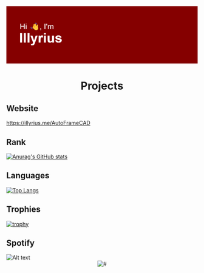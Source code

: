 <div align="center">
  <img src="https://github.com/illyrius666/illyrius666/blob/master/images/header.png" alt="GitHub Logo">
  <br>
  <h1>Projects</h1>
</div>

<h2>Website</h2>
<p><a href="https://illyrius.me/AutoFrameCAD">https://illyrius.me/AutoFrameCAD</a></p>

<h2>Rank</h2>
<a href="https://github.com/anuraghazra/github-readme-stats">
  <img src="https://github-readme-stats.vercel.app/api?username=illyrius666&theme=radical" alt="Anurag's GitHub stats">
</a>

<h2>Languages</h2>
<a href="https://github.com/illyrius666">
  <img src="https://github-readme-stats.vercel.app/api/top-langs/?username=illyrius666&layout=compact&theme=radical" alt="Top Langs">
</a>

<h2>Trophies</h2>
<a href="https://github.com/ryo-ma/github-profile-trophy">
  <img src="https://github-profile-trophy.vercel.app/?username=illyrius666&theme=radical" alt="trophy">
</a>

<h2>Spotify</h2>
<img src="https://spotify-recently-played-readme.vercel.app/api?user=1168441141&count=3" alt="Alt text">

<div align="center">
  <img src="https://picsum.photos/600/400" alt="#">
</div>
